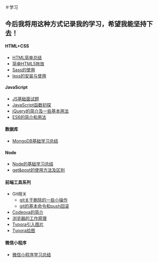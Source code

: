 ＃学习
## 今后我将用这种方式记录我的学习，希望我能坚持下去！
#### HTML+CSS
  + [HTML简单总结](https://github.com/1367464114/study/blob/master/HTML/2019.12.10--%E7%AE%80%E5%8D%95%E7%9A%84%E5%9B%9E%E9%A1%BE%E6%80%BB%E7%BB%93.md)
  + [简单HTML5拖放](https://github.com/1367464114/study/blob/master/HTML/%E7%AE%80%E5%8D%95HTML5%E6%8B%96%E6%94%BE.md)
  + [Sass的使用](https://github.com/1367464114/study/blob/master/CSS/Sass.md)
  + [less的安装与使用](https://github.com/1367464114/study/blob/master/CSS/less.md)
#### JavaScript
  + [JS基础面试题](https://github.com/1367464114/study/blob/master/JavaScript/JS%E5%9F%BA%E7%A1%80%E9%9D%A2%E8%AF%95%E9%A2%98.md)
  + [JavaScript函数初探](https://github.com/1367464114/study/blob/master/JavaScript/%E5%87%BD%E6%95%B0%E5%88%9D%E6%8E%A2.md)
  + [jQuery的简介及一些基本用法](https://github.com/1367464114/study/blob/master/JavaScript/jQuery.md)
  + [ES6的简介和用法](https://github.com/1367464114/study/blob/master/JavaScript/ES6.md)
#### 数据库
  + [MongoDB基础学习总结](https://github.com/1367464114/study/blob/master/%E6%95%B0%E6%8D%AE%E5%BA%93/MongoDB%E5%9F%BA%E7%A1%80%E5%AD%A6%E4%B9%A0.md)
#### Node
  + [Node的基础学习总结](https://github.com/1367464114/study/blob/master/Node/Node%E6%80%BB%E7%BB%93.md)
  + [get&post的使用方法及区别](https://github.com/1367464114/study/blob/master/Node/get%26post.md)
#### 前端工具系列
  + Git相关
    + [git关于删除的一些小操作](https://github.com/1367464114/study/blob/master/Git/git%E5%85%B3%E4%BA%8E%E5%88%A0%E9%99%A4%E7%9A%84%E4%B8%80%E4%BA%9B%E5%B0%8F%E6%93%8D%E4%BD%9C.md)
    + [git的基本命令和push回滚](https://github.com/1367464114/study/blob/master/Git/git%E5%91%BD%E4%BB%A4.md)
  + [Codeova的简介](https://github.com/1367464114/study/blob/master/Cordova/Codeova.md)
  + [浏览器的工作原理](https://github.com/1367464114/study/blob/master/%E6%B5%8F%E8%A7%88%E5%99%A8%E5%B7%A5%E4%BD%9C%E5%8E%9F%E7%90%86.md)
  + [Typora引入图片](https://github.com/1367464114/study/blob/master/Typora/Typora%E5%BC%95%E5%85%A5%E5%9B%BE%E7%89%87.md)
  + [Typora绘图](https://github.com/1367464114/study/blob/master/Typora/Typora%E7%BB%98%E5%9B%BE.md)
#### 微信小程序
  + [微信小程序学习总结](https://github.com/1367464114/study/blob/master/%E5%BE%AE%E4%BF%A1%E5%B0%8F%E7%A8%8B%E5%BA%8F/%E5%BE%AE%E4%BF%A1%E5%B0%8F%E7%A8%8B%E5%BA%8F.md)
